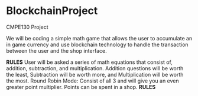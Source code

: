 # BlockchainProject
CMPE130 Project

We will be coding a simple math game that allows the user to accumulate an in game currency and use blockchain technology to handle the transaction between the user and the shop interface.

**RULES**
User will be asked a series of math equations that consist of, addition, subtraction, and multiplication.
Addition questions will be worth the least, Subtraction will be worth more, and Multiplication will be worth the most.
Round Robin Mode: Consist of all 3 and will give you an even greater point multiplier.
Points can be spent in a shop.
**RULES**
